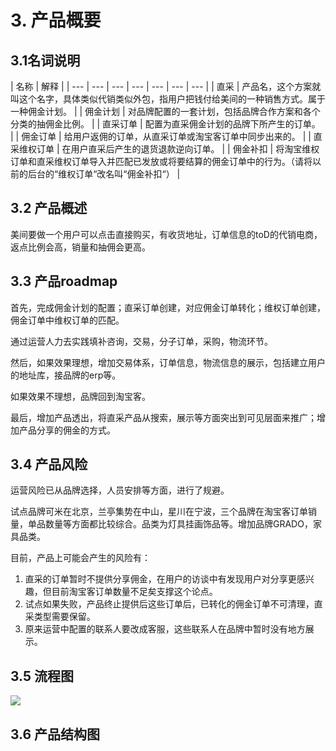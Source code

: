 # 3. 产品概要

## 3.1名词说明

| 名称 | 解释 |
| --- | --- | --- | --- | --- | --- | --- |
| 直采 | 产品名，这个方案就叫这个名字，具体类似代销类似外包，指用户把钱付给美间的一种销售方式。属于一种佣金计划。 |
| 佣金计划 | 对品牌配置的一套计划，包括品牌合作方案和各个分类的抽佣金比例。 |
| 直采订单 | 配置为直采佣金计划的品牌下所产生的订单。 |
| 佣金订单 | 给用户返佣的订单，从直采订单或淘宝客订单中同步出来的。 |
| 直采维权订单 | 在用户直采后产生的退货退款逆向订单。 |
| 佣金补扣 | 将淘宝维权订单和直采维权订单导入并匹配已发放或将要结算的佣金订单中的行为。（请将以前的后台的“维权订单“改名叫“佣金补扣“） |

## 3.2 产品概述

美间要做一个用户可以点击直接购买，有收货地址，订单信息的toD的代销电商，返点比例会高，销量和抽佣会更高。

## 3.3 产品roadmap

首先，完成佣金计划的配置；直采订单创建，对应佣金订单转化；维权订单创建，佣金订单中维权订单的匹配。

通过运营人力去实践填补咨询，交易，分子订单，采购，物流环节。

然后，如果效果理想，增加交易体系，订单信息，物流信息的展示，包括建立用户的地址库，接品牌的erp等。

如果效果不理想，品牌回到淘宝客。

最后，增加产品透出，将直采产品从搜索，展示等方面突出到可见层面来推广；增加产品分享的佣金的方式。

## 3.4 产品风险

运营风险已从品牌选择，人员安排等方面，进行了规避。

试点品牌可米在北京，兰亭集势在中山，星川在宁波，三个品牌在淘宝客订单销量，单品数量等方面都比较综合。品类为灯具挂画饰品等。增加品牌GRADO，家具品类。

目前，产品上可能会产生的风险有：

1. 直采的订单暂时不提供分享佣金，在用户的访谈中有发现用户对分享更感兴趣，但目前淘宝客订单数量不足矣支撑这个论点。
2. 试点如果失败，产品终止提供后这些订单后，已转化的佣金订单不可清理，直采类型需要保留。
3. 原来运营中配置的联系人要改成客服，这些联系人在品牌中暂时没有地方展示。

## 3.5 流程图

![](http://192.168.1.75/documents/%E5%BA%94%E7%94%A8Web/Sprint28/_book/assets/%E4%BA%A7%E5%93%81%E7%BB%93%E6%9E%842.png)

## 3.6 产品结构图

